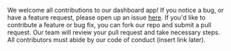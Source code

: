 We welcome all contributions to our dashboard app! If you notice a bug, or have a feature request, please open up an issue [here](https://github.com/UBC-MDS/safe_vancity/issues/new). If you'd like to contribute a feature or bug fix, you can fork our repo and submit a pull request. Our team will review your pull request and take necessary steps. All contributors must abide by our code of conduct (insert link later).
